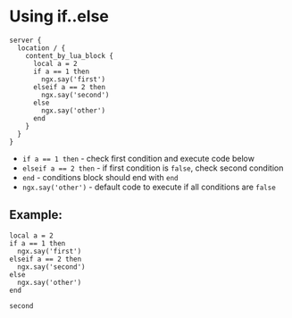 # Using if..else

```nginx
server {
  location / {
    content_by_lua_block {
      local a = 2
      if a == 1 then
        ngx.say('first')
      elseif a == 2 then
        ngx.say('second')
      else
        ngx.say('other')
      end
    }
  }
}
```

- `if a == 1 then` - check first condition and execute code below
- `elseif a == 2 then` - if first condition is `false`, check second condition
- `end` - conditions block should end with `end`
- `ngx.say('other')` - default code to execute if all conditions are `false`

## Example: 
```nginx
local a = 2
if a == 1 then
  ngx.say('first')
elseif a == 2 then
  ngx.say('second')
else
  ngx.say('other')
end
```
```
second

```

